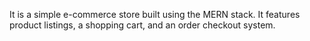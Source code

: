 It is a simple e-commerce store built using the MERN stack. 
It features product listings, a shopping cart, and an order checkout system.
